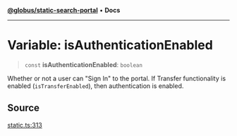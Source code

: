 [**@globus/static-search-portal**](../README.md) • **Docs**

***

# Variable: isAuthenticationEnabled

> `const` **isAuthenticationEnabled**: `boolean`

Whether or not a user can "Sign In" to the portal.
If Transfer functionality is enabled (`isTransferEnabled`), then authentication is enabled.

## Source

[static.ts:313](https://github.com/globus/static-search-portal/blob/070e36d2f911e99d43e515c735c6dc05f429a795/static.ts#L313)
